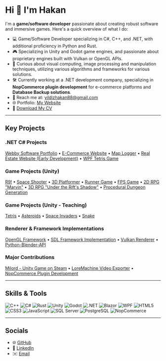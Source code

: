 # Hi 👋 I'm Hakan

I'm a **game/software developer** passionate about creating robust software and immersive games. Here's a quick overview of what I do:

- 💻 Game/Software Developer specializing in C#, C++, and .NET, with additional proficiency in Python and Rust.
- 🎮 Specializing in Unity and Godot game engines, and passionate about proprietary engines built with Vulkan or OpenGL APIs.
- 🌱 Curious about visual computing, image processing and manipulation techniques, utilizing various algorithms and frameworks for various solutions.
- 🛠️ Currently working at a .NET development company, specializing in **NopCommerce plugin development** for e-commerce platforms and **Database Backup solutions**.
- 📧 Reach me at: yildizhakan88@gmail.com
- 🌐 Portfolio: [My Website](https://webbysoftinit.com/)
- 📄 [Download My CV](https://flowcv.com/resume/b96nb87j5g)

---
## Key Projects

### .NET C# Projects
[Webby Software Portfolio](https://github.com/Hakkology/Web-WebbySoftware) • [E-Commerce Website](https://github.com/Hakkology/Web-E-Commerce-Website) • [Map Logger](https://github.com/Hakkology/Web-MapLogger) • [Real Estate Website (Early Development)](https://github.com/Hakkology/CS-Real-Estate-Site-Concept) • [WPF Tetris Game](https://github.com/Hakkology/WPF-Tetris-Game)

### Game Projects (Unity)
[R9!](https://hakkology.itch.io/r9) • [Space Shooter](https://github.com/Hakkology/FatalX-Type-Shooter) • [3D Platformer](https://github.com/Hakkology/Unity-CookingGame) • [Runner Game](https://github.com/Hakkology/Unity-Stack-the-Cubes) • [FPS Game](https://github.com/Hakkology/Unity-FPSProject) • [2D RPG "Marvin"](https://github.com/Hakkology/Unity-2D-RPG-Marvin) • [3D RPG "Under the Rift's Shadow"](https://github.com/Hakkology/Unity-Under-the-Rift-s-Shadow) • [Procedural Dungeon Generation](https://github.com/Hakkology/Unity-Procedural-Generation)



### Game Projects (Unity - Teaching)
[Tetris](https://github.com/Hakkology/Unity-Tetris) • [Asteroids](https://github.com/Hakkology/Unity-Asteroids) • [Space Invaders](https://github.com/Hakkology/Unity-SpaceInvaders) • [Snake](https://github.com/Hakkology/Unity-Snake) 

### Renderer & Framework Implementations
[OpenGL Framework](https://github.com/Hakkology/OpenGL-Framework) • [SDL Framework Implementation](https://github.com/Hakkology/SDL-Framework-Implementation) • [Vulkan Renderer](https://github.com/Hakkology/Vulkan-API) • [Python-Blender-API](https://github.com/Hakkology/Python-Blender-API)

### Major Contributions
[Milord - Unity Game on Steam](https://store.steampowered.com/app/2455460/Milord/) • [LoreMachine Video Exporter](https://www.loremachine.world) • [NopCommerce Plugin Development](https://nopcommerce.com)


---

## Skills & Tools
![C++](https://img.shields.io/badge/-C++-00599C?style=flat-square&logo=c%2B%2B&logoColor=white)
![C#](https://img.shields.io/badge/-C%23-239120?style=flat-square&logo=c-sharp&logoColor=white)
![Rust](https://img.shields.io/badge/-Rust-000000?style=flat-square&logo=rust&logoColor=white)
![Unity](https://img.shields.io/badge/-Unity-000000?style=flat-square&logo=unity&logoColor=white)
![Godot](https://img.shields.io/badge/-Godot-478CBF?style=flat-square&logo=godot-engine&logoColor=white)
![.NET](https://img.shields.io/badge/-.NET-512BD4?style=flat-square&logo=.net&logoColor=white)
![Blazor](https://img.shields.io/badge/-Blazor-512BD4?style=flat-square&logo=blazor&logoColor=white)
![WPF](https://img.shields.io/badge/-WPF-512BD4?style=flat-square&logo=windows&logoColor=white)
![HTML5](https://img.shields.io/badge/-HTML5-E34F26?style=flat-square&logo=html5&logoColor=white)
![CSS3](https://img.shields.io/badge/-CSS3-1572B6?style=flat-square&logo=css3&logoColor=white)
![JavaScript](https://img.shields.io/badge/-JavaScript-F7DF1E?style=flat-square&logo=javascript&logoColor=black)
![SQL Server](https://img.shields.io/badge/-SQL%20Server-CC2927?style=flat-square&logo=microsoft-sql-server&logoColor=white)
![PostgreSQL](https://img.shields.io/badge/-PostgreSQL-4169E1?style=flat-square&logo=postgresql&logoColor=white)
![NopCommerce](https://img.shields.io/badge/-NopCommerce-0073D4?style=flat-square&logo=nopcommerce&logoColor=white)


---

## Socials
- 🌐 [GitHub](https://github.com/Hakkology)
- 🔗 [LinkedIn](https://www.linkedin.com/in/hakan-yildiz-029845132/)
- ✉️ [Email](mailto:yildizhakan88@gmail.com)
